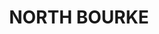 ---
lastmod: '2025-04-06T06:05:20+00:00'
latitude: -29.74530244
layout: suburb
longitude: 146.0753866
postcode: '2840'
state: NSW
title: NORTH BOURKE
url: /nsw/north-bourke/
---
